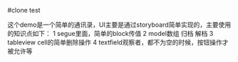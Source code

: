 #clone test

这个demo是一个简单的通讯录，UI主要是通过storyboard简单实现的，主要使用的知识点如下：
1 segue里面，简单的block传值
2 model数组 归档 解档
3 tableview cell的简单删除操作
4 textfield观察者，都不为空的时候，按钮操作才被允许等
